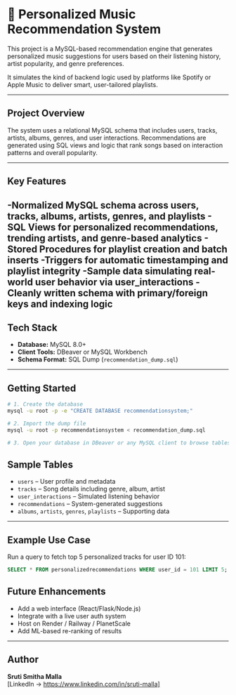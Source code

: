# 🎵 Personalized Music Recommendation System

This project is a MySQL-based recommendation engine that generates personalized music suggestions for users based on their listening history, artist popularity, and genre preferences.

It simulates the kind of backend logic used by platforms like Spotify or Apple Music to deliver smart, user-tailored playlists.

---

## Project Overview

The system uses a relational MySQL schema that includes users, tracks, artists, albums, genres, and user interactions. Recommendations are generated using SQL views and logic that rank songs based on interaction patterns and overall popularity.

---

## Key Features

-**Normalized MySQL** schema across users, tracks, albums, artists, genres, and playlists
-**SQL Views** for personalized recommendations, trending artists, and genre-based analytics
-**Stored Procedures** for playlist creation and batch inserts
-**Triggers** for automatic timestamping and playlist integrity
-Sample data simulating real-world user behavior via user_interactions
-Cleanly written schema with primary/foreign keys and **indexing** logic
---

## Tech Stack

- **Database:** MySQL 8.0+
- **Client Tools:** DBeaver or MySQL Workbench
- **Schema Format:** SQL Dump (`recommendation_dump.sql`)

---

## Getting Started

```bash
# 1. Create the database
mysql -u root -p -e "CREATE DATABASE recommendationsystem;"

# 2. Import the dump file
mysql -u root -p recommendationsystem < recommendation_dump.sql

# 3. Open your database in DBeaver or any MySQL client to browse tables, views, and run queries
```
## Sample Tables

- `users` – User profile and metadata  
- `tracks` – Song details including genre, album, artist  
- `user_interactions` – Simulated listening behavior  
- `recommendations` – System-generated suggestions  
- `albums`, `artists`, `genres`, `playlists` – Supporting data  

---

## Example Use Case

Run a query to fetch top 5 personalized tracks for user ID 101:

```sql
SELECT * FROM personalizedrecommendations WHERE user_id = 101 LIMIT 5;
```

## Future Enhancements

- Add a web interface (React/Flask/Node.js)  
- Integrate with a live user auth system  
- Host on Render / Railway / PlanetScale  
- Add ML-based re-ranking of results  

---

## Author

**Sruti Smitha Malla**  
[LinkedIn → https://www.linkedin.com/in/sruti-malla]

